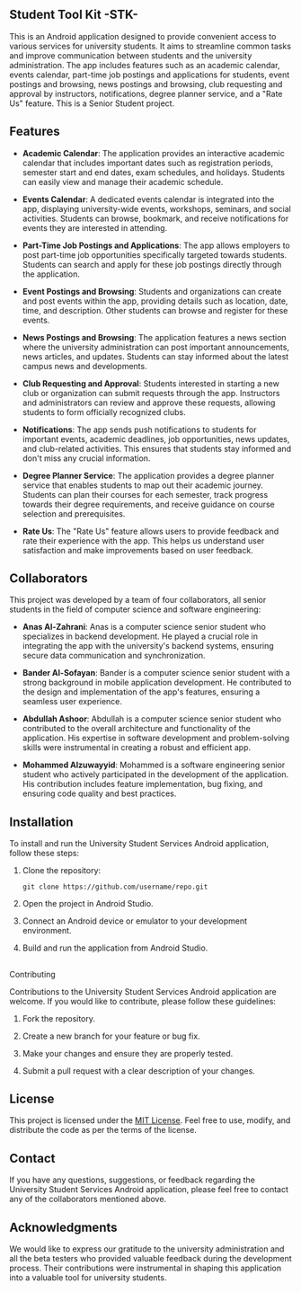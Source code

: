 ## Student Tool Kit -STK-

This is an Android application designed to provide convenient access to various services for university students. It aims to streamline common tasks and improve communication between students and the university administration. The app includes features such as an academic calendar, events calendar, part-time job postings and applications for students, event postings and browsing, news postings and browsing, club requesting and approval by instructors, notifications, degree planner service, and a "Rate Us" feature.  This is a Senior Student project.

## Features

- **Academic Calendar**: The application provides an interactive academic calendar that includes important dates such as registration periods, semester start and end dates, exam schedules, and holidays. Students can easily view and manage their academic schedule.

- **Events Calendar**: A dedicated events calendar is integrated into the app, displaying university-wide events, workshops, seminars, and social activities. Students can browse, bookmark, and receive notifications for events they are interested in attending.

- **Part-Time Job Postings and Applications**: The app allows employers to post part-time job opportunities specifically targeted towards students. Students can search and apply for these job postings directly through the application.

- **Event Postings and Browsing**: Students and organizations can create and post events within the app, providing details such as location, date, time, and description. Other students can browse and register for these events.

- **News Postings and Browsing**: The application features a news section where the university administration can post important announcements, news articles, and updates. Students can stay informed about the latest campus news and developments.

- **Club Requesting and Approval**: Students interested in starting a new club or organization can submit requests through the app. Instructors and administrators can review and approve these requests, allowing students to form officially recognized clubs.

- **Notifications**: The app sends push notifications to students for important events, academic deadlines, job opportunities, news updates, and club-related activities. This ensures that students stay informed and don't miss any crucial information.

- **Degree Planner Service**: The application provides a degree planner service that enables students to map out their academic journey. Students can plan their courses for each semester, track progress towards their degree requirements, and receive guidance on course selection and prerequisites.

- **Rate Us**: The "Rate Us" feature allows users to provide feedback and rate their experience with the app. This helps us understand user satisfaction and make improvements based on user feedback.

## Collaborators

This project was developed by a team of four collaborators, all senior students in the field of computer science and software engineering:

- **Anas Al-Zahrani**: Anas is a computer science senior student who specializes in backend development. He played a crucial role in integrating the app with the university's backend systems, ensuring secure data communication and synchronization.

- **Bander Al-Sofayan**: Bander is a computer science senior student with a strong background in mobile application development. He contributed to the design and implementation of the app's features, ensuring a seamless user experience.

- **Abdullah Ashoor**: Abdullah is a computer science senior student who contributed to the overall architecture and functionality of the application. His expertise in software development and problem-solving skills were instrumental in creating a robust and efficient app.

- **Mohammed Alzuwayyid**: Mohammed is a software engineering senior student who actively participated in the development of the application. His contribution includes feature implementation, bug fixing, and ensuring code quality and best practices.

## Installation

To install and run the University Student Services Android application, follow these steps:

1. Clone the repository:

   ```
   git clone https://github.com/username/repo.git
   ```

2. Open the project in Android Studio.

3. Connect an Android device or emulator to your development environment.

4. Build and run the application from Android Studio.

##

 Contributing

Contributions to the University Student Services Android application are welcome. If you would like to contribute, please follow these guidelines:

1. Fork the repository.

2. Create a new branch for your feature or bug fix.

3. Make your changes and ensure they are properly tested.

4. Submit a pull request with a clear description of your changes.

## License

This project is licensed under the [MIT License](LICENSE). Feel free to use, modify, and distribute the code as per the terms of the license.

## Contact

If you have any questions, suggestions, or feedback regarding the University Student Services Android application, please feel free to contact any of the collaborators mentioned above.

## Acknowledgments

We would like to express our gratitude to the university administration and all the beta testers who provided valuable feedback during the development process. Their contributions were instrumental in shaping this application into a valuable tool for university students.
